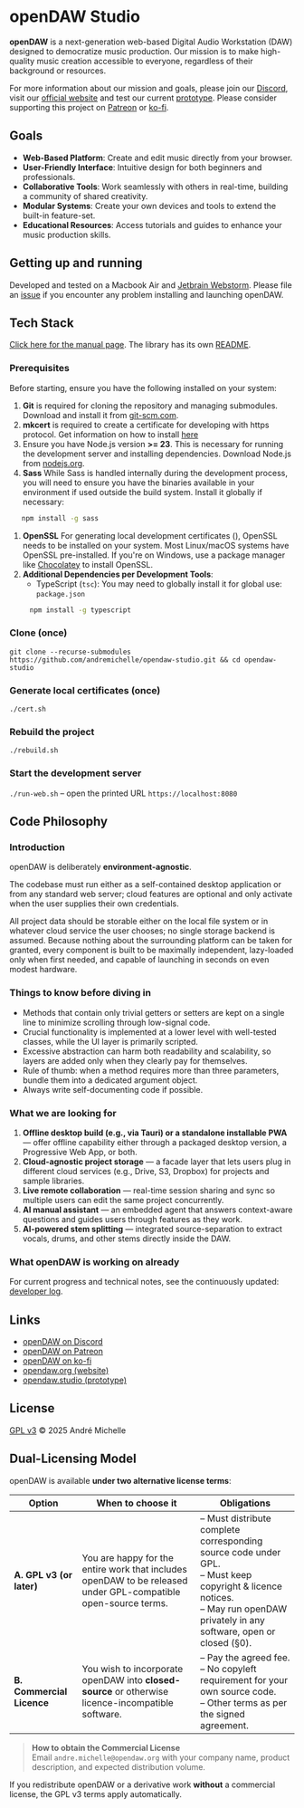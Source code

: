 # openDAW Studio

**openDAW** is a next-generation web-based Digital Audio Workstation (DAW) designed to democratize music production. Our
mission is to make high-quality music creation accessible to everyone, regardless of their background or resources.

For more information about our mission and goals, please join our [Discord](https://discord.gg/B3C664wn), visit
our [official website](https://opendaw.org) and test our current [prototype](https://opendaw.studio/). Please consider
supporting this project on [Patreon](https://www.patreon.com/join/openDAW) or [ko-fi](https://ko-fi.com/opendaw).

## Goals

- **Web-Based Platform**: Create and edit music directly from your browser.
- **User-Friendly Interface**: Intuitive design for both beginners and professionals.
- **Collaborative Tools**: Work seamlessly with others in real-time, building a community of shared creativity.
- **Modular Systems**: Create your own devices and tools to extend the built-in feature-set.
- **Educational Resources**: Access tutorials and guides to enhance your music production skills.

## Getting up and running

Developed and tested on a Macbook Air and [Jetbrain Webstorm](https://www.jetbrains.com/webstorm/). Please file
an [issue](https://github.com/andremichelle/opendaw-studio/issues) if you encounter any problem installing and launching
openDAW.

## Tech Stack

[Click here for the manual page](studio/public/manuals/tech-stack.md). The library has its
own [README](https://github.com/andremichelle/opendaw-lib).

### Prerequisites

Before starting, ensure you have the following installed on your system:

1. **Git** is required for cloning the repository and managing submodules. Download and install it
   from [git-scm.com](https://git-scm.com/).
2. **mkcert** is required to create a certificate for developing with https protocol. Get information on how to install [here](https://github.com/FiloSottile/mkcert#installation)
3. Ensure you have Node.js version **>= 23**. This is necessary for running the development server and installing
   dependencies. Download Node.js from [nodejs.org](https://nodejs.org/).
4. **Sass** While Sass is handled internally during the development process, you will need to ensure you have the
   binaries available in your environment if used outside the build system. Install it globally if necessary:

``` bash
   npm install -g sass
   ```

1. **OpenSSL** For generating local development certificates (), OpenSSL needs to be installed on your system. Most
   Linux/macOS systems have OpenSSL pre-installed. If you're on Windows, use a package manager
   like [Chocolatey](https://chocolatey.org/) to install OpenSSL.
2. **Additional Dependencies per Development Tools**:
    - TypeScript (`tsc`): You may need to globally install it for global use: `package.json`

``` bash
     npm install -g typescript
```

### Clone (once)

`git clone --recurse-submodules https://github.com/andremichelle/opendaw-studio.git && cd opendaw-studio`

### Generate local certificates (once)

`./cert.sh`

### Rebuild the project

`./rebuild.sh`

### Start the development server

`./run-web.sh` – open the printed URL `https://localhost:8080`

## Code Philosophy

### Introduction

openDAW is deliberately **environment-agnostic**.

The codebase must run either as a self-contained desktop application or from any standard web server; cloud features are
optional and only activate when the user supplies their own credentials.

All project data should be storable either on the local file system or in whatever cloud service the user chooses; no
single storage backend is assumed. Because nothing about the surrounding platform can be taken for granted, every
component is built to be maximally independent, lazy-loaded only when first needed, and capable of launching in seconds
on even modest hardware.

### Things to know before diving in

* Methods that contain only trivial getters or setters are kept on a single line to minimize scrolling through
  low-signal code.
* Crucial functionality is implemented at a lower level with well-tested classes, while the UI layer is primarily
  scripted.
* Excessive abstraction can harm both readability and scalability, so layers are added only when they clearly pay for
  themselves.
* Rule of thumb: when a method requires more than three parameters, bundle them into a dedicated argument object.
* Always write self-documenting code if possible.

### What we are looking for

1. **Offline desktop build (e.g., via Tauri) or a standalone installable PWA** — offer offline capability either through
   a packaged desktop version, a Progressive Web App, or both.
2. **Cloud-agnostic project storage** — a facade layer that lets users plug in different cloud services (e.g., Drive,
   S3, Dropbox) for projects and sample libraries.
3. **Live remote collaboration** — real-time session sharing and sync so multiple users can edit the same project
   concurrently.
4. **AI manual assistant** — an embedded agent that answers context-aware questions and guides users through features as
   they work.
5. **AI-powered stem splitting** — integrated source-separation to extract vocals, drums, and other stems directly
   inside the DAW.

### What openDAW is working on already

For current progress and technical notes, see the continuously
updated: [developer log](studio/public/manuals/dev-log.md).

## Links

* [openDAW on Discord](https://discord.gg/B3C664wn)
* [openDAW on Patreon](https://www.patreon.com/join/openDAW)
* [openDAW on ko-fi](https://ko-fi.com/opendaw)
* [opendaw.org (website)](https://opendaw.org)
* [opendaw.studio (prototype)](https://opendaw.studio)

## License

[GPL v3](https://www.gnu.org/licenses/gpl-3.0.txt) © 2025 André Michelle

## Dual-Licensing Model

openDAW is available **under two alternative license terms**:

| Option                    | When to choose it                                                                                              | Obligations                                                                                                                                                                      |
|---------------------------|----------------------------------------------------------------------------------------------------------------|----------------------------------------------------------------------------------------------------------------------------------------------------------------------------------|
| **A. GPL v3 (or later)**  | You are happy for the entire work that includes openDAW to be released under GPL-compatible open-source terms. | – Must distribute complete corresponding source code under GPL.<br>– Must keep copyright & licence notices.<br>– May run openDAW privately in any software, open or closed (§0). |
| **B. Commercial Licence** | You wish to incorporate openDAW into **closed-source** or otherwise licence-incompatible software.             | – Pay the agreed fee.<br>– No copyleft requirement for your own source code.<br>– Other terms as per the signed agreement.                                                       |

> **How to obtain the Commercial License**  
> Email `andre.michelle@opendaw.org` with your company name, product description, and expected distribution volume.

If you redistribute openDAW or a derivative work **without** a commercial license, the GPL v3 terms apply automatically.
